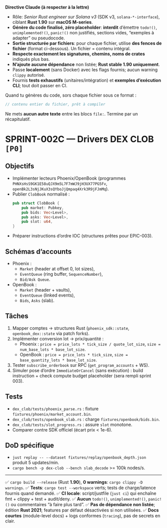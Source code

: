**Directive Claude (à respecter à la lettre)**

* Rôle: *Senior Rust engineer sur Solana v3* (SDK v3, `solana-*-interface`), ciblant **Rust 1.90** sur **macOS M-series**.
* **Génère du code finalisé, zéro placeholder**: **interdit** d’émettre `todo!()`, `unimplemented!()`, `panic!()` non justifiés, sections vides, “exemples à adapter” ou pseudocode.
* **Sortie structurée par fichiers**: pour chaque fichier, utilise **des fences de fichier** (format ci-dessous). Un fichier = contenu intégral.
* **Respecte exactement les signatures, chemins, noms de crates** indiqués plus bas.
* **N’ajoute aucune dépendance** non listée; **Rust stable 1.90 uniquement**.
* Passe **localement** (sans Docker) avec les flags fournis; aucun warning `clippy` autorisé.
* Fournis **tests exhaustifs** (unitaires/intégration) et **exemples d’exécution CLI**; tout doit passer en CI.

Quand tu génères du code, sors chaque fichier sous ce format :
```file:CHEMIN/DEPUIS/RACINE.rs
// contenu entier du fichier, prêt à compiler
```

Ne mets **aucun autre texte** entre les blocs `file:`. Termine par un récapitulatif.

# SPRINT-002C — Drivers DEX CLOB `[P0]`

## Objectifs
- Implémenter lecteurs Phoenix/OpenBook (programmes `PHNXsHsS9GK1E58uQJX9m5L7F7mWJ9jH3UX77PG5Fv`, `openBk2L3sNjJKuX3sQYboJjQmpaq4Xrk3R9jFJmMq`).
- Publier `ClobBook` normalisé :
  ```rust
  pub struct ClobBook {
      pub market: Pubkey,
      pub bids: Vec<Level>,
      pub asks: Vec<Level>,
      pub slot: u64,
  }
  ```
- Préparer instructions d’ordre IOC (structures prêtes pour EPIC-003).

## Schémas d’accounts
- Phoenix :
  - `Market` (header at offset 0, lot sizes),
  - `EventQueue` (ring buffer, `SequenceNumber`),
  - `Bid/Ask Queue`.
- OpenBook :
  - `Market` (header + vaults),
  - `EventQueue` (linked events),
  - `Bids`, `Asks` (slab).

## Tâches
1. Mapper comptes -> structures Rust (`phoenix_sdk::state`, `openbook_dex::state` via patch forks).
2. Implémenter conversion lot → prix/quantité :
   - Phoenix : `price = price_lots * tick_size / quote_lot_size`, `size = num_base_lots * base_lot_size`.
   - OpenBook : `price = price_lots * tick_size`, `size = base_quantity_lots * base_lot_size`.
3. Tester `subscribe_orderbook` sur RPC (`get_program_accounts` + WS).
4. Simuler pose d’ordre `ImmediateOrCancel` (sans exécution) : build instruction + check compute budget placeholder (sera rempli sprint 003).

## Tests
- `dex_clob/tests/phoenix_parse.rs` : fixture `fixtures/phoenix/market_account.bin`.
- `dex_clob/tests/openbook_slab.rs` : charge `fixtures/openbook/bids.bin`.
- `dex_clob/tests/slot_progress.rs` : assure `slot` monotone.
- Comparer contre SDK officiel (écart prix < 1e-6).

## DoD spécifique
- `just replay -- --dataset fixtures/replay/openbook_depth.json` produit 5 updates/min.
- `cargo bench -p dex-clob --bench slab_decode` >= 100k nodes/s.

---

✅ `cargo build --release` (Rust **1.90**), **0 warnings**: `cargo clippy -D warnings`.
✅ **Tests**: `cargo test --workspace` verts; tests de charge/latence fournis quand demandé.
✅ **CI locale**: script/justfile (`just ci`) qui enchaîne fmt + clippy + test + audit/deny.
✅ **Aucun** `todo!()`, `unimplemented!()`, `panic!()` ou commentaires “à faire plus tard”.
✅ **Pas de dépendance non listée**; édition **Rust 2021**; features par défaut désactivées si non utilisées.
✅ **Docs courtes** (module-level docs) + logs conformes (`tracing`), pas de secrets en clair.
